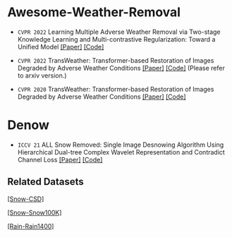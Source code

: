 # Awesome-Weather-Removal

* `CVPR 2022` Learning Multiple Adverse Weather Removal via Two-stage Knowledge Learning and Multi-contrastive Regularization: Toward a Unified Model [[Paper]](https://openaccess.thecvf.com/content/CVPR2022/papers/Chen_Learning_Multiple_Adverse_Weather_Removal_via_Two-Stage_Knowledge_Learning_and_CVPR_2022_paper.pdf) [[Code]](https://github.com/fingerk28/Two-stage-Knowledge-For-Multiple-Adverse-Weather-Removal)

* `CVPR 2022` TransWeather: Transformer-based Restoration of Images Degraded by Adverse Weather Conditions [[Paper]](https://arxiv.org/pdf/2111.14813.pdf) [[Code]](https://github.com/jeya-maria-jose/TransWeather)   (Please refer to arxiv version.)

* `CVPR 2020` TransWeather: Transformer-based Restoration of Images Degraded by Adverse Weather Conditions [[Paper]](https://openaccess.thecvf.com/content_CVPR_2020/papers/Li_All_in_One_Bad_Weather_Removal_Using_Architectural_Search_CVPR_2020_paper.pdf) [[Code]](TBA) 


# Denow
* `ICCV 21` ALL Snow Removed: Single Image Desnowing Algorithm Using Hierarchical Dual-tree Complex Wavelet Representation and Contradict Channel Loss [[Paper]](https://openaccess.thecvf.com/content/ICCV2021/papers/Chen_ALL_Snow_Removed_Single_Image_Desnowing_Algorithm_Using_Hierarchical_Dual-Tree_ICCV_2021_paper.pdf) [[Code]](https://github.com/weitingchen83/ICCV2021-Single-Image-Desnowing-HDCWNet)  


## Related Datasets
 [[Snow-CSD]](https://github.com/weitingchen83/ICCV2021-Single-Image-Desnowing-HDCWNet)  
 
 [[Snow-Snow100K]](https://sites.google.com/view/yunfuliu/desnownet)  
 
  [[Rain-Rain1400]](https://xueyangfu.github.io/projects/cvpr2017.html)  



 

